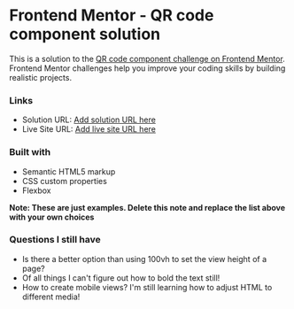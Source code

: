 # Frontend Mentor - QR code component solution

This is a solution to the [QR code component challenge on Frontend Mentor](https://www.frontendmentor.io/challenges/qr-code-component-iux_sIO_H). Frontend Mentor challenges help you improve your coding skills by building realistic projects. 

### Links

- Solution URL: [Add solution URL here](https://your-solution-url.com)
- Live Site URL: [Add live site URL here](https://your-live-site-url.com)

### Built with

- Semantic HTML5 markup
- CSS custom properties
- Flexbox

**Note: These are just examples. Delete this note and replace the list above with your own choices**

### Questions I still have

- Is there a better option than using 100vh to set the view height of a page?
- Of all things I can't figure out how to bold the text still!
- How to create mobile views? I'm still learning how to adjust HTML to different media!